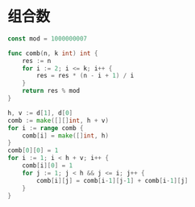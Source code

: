 # 组合数

```go showLineNumbers title="求组合数"
const mod = 1000000007

func comb(n, k int) int {
	res := n
	for i := 2; i <= k; i++ {
		res = res * (n - i + 1) / i
	}
	return res % mod
}
```

```go showLineNumbers title="预处理组合数"
h, v := d[1], d[0]
comb := make([][]int, h + v)
for i := range comb {
    comb[i] = make([]int, h)
}
comb[0][0] = 1
for i := 1; i < h + v; i++ {
    comb[i][0] = 1
    for j := 1; j < h && j <= i; j++ {
        comb[i][j] = comb[i-1][j-1] + comb[i-1][j]
    }
}
```